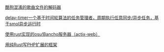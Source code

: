 [酷狗混淆的歌曲文件的解码器](https://github.com/ghtz08/kuguo-kgm-decoder)

[delay-timer一个基于时间轮算法的任务管理者，周期执行任意同步/异步任务，基于smol异步运行时](https://github.com/BinChengZhao/delay-timer)

[使用rust实现的osu!Bancho服务器（actix-web）](https://github.com/Pure-Peace/Peace)


[用纯Rust写PHP扩展的框架](https://github.com/jmjoy/phper)

